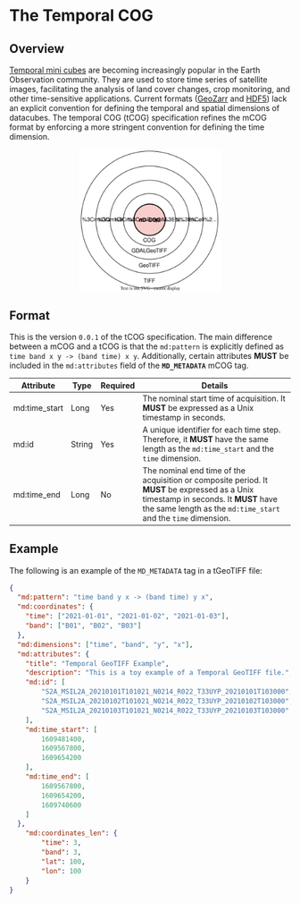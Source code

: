 # The Temporal COG

## Overview

[Temporal mini cubes](https://www.cambridge.org/core/journals/environmental-data-science/article/earth-system-data-cubes-avenues-for-advancing-earth-system-research/C49F497A29699C7A1A6A2830755CAA6D) are becoming increasingly popular in the Earth Observation community. They are used to store time series of satellite images, facilitating the analysis of land cover changes, crop monitoring, and other time-sensitive applications. Current formats ([GeoZarr](https://github.com/zarr-developers/geozarr-spec/blob/main/geozarr-spec.md) and [HDF5](https://www.hdfgroup.org/solutions/hdf5/)) lack an explicit convention for defining the temporal and spatial dimensions of datacubes. The temporal COG (tCOG) specification refines the mCOG format by enforcing a more stringent convention for defining the time dimension.

<figure style="display: flex; flex-direction: column; align-items: center">
  <img src="../../public/content-gdal-ndim.svg" alt="Band GIF" style="width: 60%">
</figure>

## Format

This is the version `0.0.1` of the tCOG specification. The main difference between a mCOG and a tCOG is that the `md:pattern` is explicitly defined as `time band x y -> (band time) x y`. Additionally, certain attributes **MUST** be included in the `md:attributes` field of the **`MD_METADATA`** mCOG tag.

| Attribute | Type | Required | Details |
|---|---|---|---|
| md:time_start | Long | Yes | The nominal start time of acquisition. It **MUST** be expressed as a Unix timestamp in seconds. |
| md:id | String | Yes | A unique identifier for each time step. Therefore, it **MUST** have the same length as the `md:time_start` and the `time` dimension. |
| md:time_end | Long | No | The nominal end time of the acquisition or composite period. It **MUST** be expressed as a Unix timestamp in seconds. It **MUST** have the same length as the `md:time_start` and the `time` dimension. |

## Example

The following is an example of the `MD_METADATA` tag in a tGeoTIFF file:

```json
{
  "md:pattern": "time band y x -> (band time) y x",
  "md:coordinates": {
    "time": ["2021-01-01", "2021-01-02", "2021-01-03"],
    "band": ["B01", "B02", "B03"]
  },
  "md:dimensions": ["time", "band", "y", "x"],
  "md:attributes": {
    "title": "Temporal GeoTIFF Example",
    "description": "This is a toy example of a Temporal GeoTIFF file.",
    "md:id": [
        "S2A_MSIL2A_20210101T101021_N0214_R022_T33UYP_20210101T103000",
        "S2A_MSIL2A_20210102T101021_N0214_R022_T33UYP_20210102T103000",
        "S2A_MSIL2A_20210103T101021_N0214_R022_T33UYP_20210103T103000"
    ],
    "md:time_start": [
        1609481400,
        1609567800,
        1609654200
    ],
    "md:time_end": [
        1609567800,
        1609654200,
        1609740600
    ]
  },
    "md:coordinates_len": {
        "time": 3,
        "band": 3,
        "lat": 100,
        "lon": 100
    }
}
```
